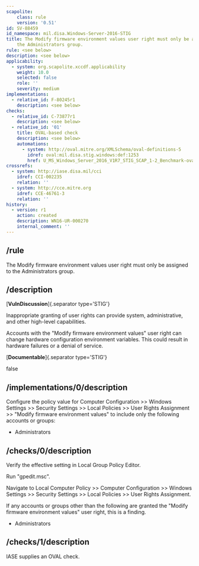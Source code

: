 ```yaml
---
scapolite:
    class: rule
    version: '0.51'
id: SV-88459
id_namespace: mil.disa.Windows-Server-2016-STIG
title: The Modify firmware environment values user right must only be assigned to
    the Administrators group.
rule: <see below>
description: <see below>
applicability:
  - system: org.scapolite.xccdf.applicability
    weight: 10.0
    selected: false
    role: ''
    severity: medium
implementations:
  - relative_id: F-80245r1
    description: <see below>
checks:
  - relative_id: C-73877r1
    description: <see below>
  - relative_id: '01'
    title: OVAL-based check
    description: <see below>
    automations:
      - system: http://oval.mitre.org/XMLSchema/oval-definitions-5
        idref: oval:mil.disa.stig.windows:def:1253
        href: U_MS_Windows_Server_2016_V1R7_STIG_SCAP_1-2_Benchmark-oval.xml
crossrefs:
  - system: http://iase.disa.mil/cci
    idref: CCI-002235
    relation: ''
  - system: http://cce.mitre.org
    idref: CCE-46761-3
    relation: ''
history:
  - version: r1
    action: created
    description: WN16-UR-000270
    internal_comment: ''
---
```



## /rule

The Modify firmware environment values user right must only be assigned to the Administrators group.

## /description

[**VulnDiscussion**]{.separator type='STIG'}

Inappropriate granting of user rights can provide system, administrative, and other high-level capabilities.

Accounts with the "Modify firmware environment values" user right can change hardware configuration environment variables. This could result in hardware failures or a denial of service.

[**Documentable**]{.separator type='STIG'}

false

## /implementations/0/description

Configure the policy value for Computer Configuration >> Windows Settings >> Security Settings >> Local Policies >> User Rights Assignment >> "Modify firmware environment values" to include only the following accounts or groups:

- Administrators

## /checks/0/description

Verify the effective setting in Local Group Policy Editor.

Run "gpedit.msc".

Navigate to Local Computer Policy >> Computer Configuration >> Windows Settings >> Security Settings >> Local Policies >> User Rights Assignment.

If any accounts or groups other than the following are granted the "Modify firmware environment values" user right, this is a finding.

- Administrators

## /checks/1/description

IASE supplies an OVAL check.
